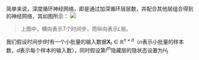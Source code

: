 简单来说，深度循环神经网络，即是通过加深循环层层数，并配合其他层组合得到的神经网络，其如图所示：
![](Pasted%20image%2020230924100606.png|500)
> 上图中，横向表示$T$个时间步，而纵向表示$L$层。

我们假设时间步$t$时有一个小批量的输入数据$\mathbf{X}_t \in \mathbb{R}^{n \times d}$（$n$表示小批量的样本数，$d$表示每个样本的输入数），同时假设第$l^{th}$隐藏层的隐状态设置为$H_t{}$